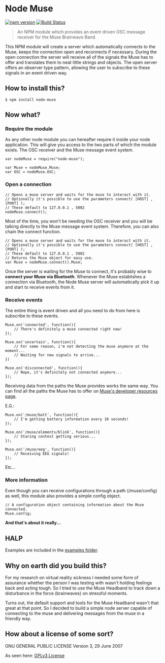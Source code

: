 # Node Muse

[![npm version](https://img.shields.io/npm/v/node-muse.svg?style=flat)](https://www.npmjs.com/package/node-muse) [![Build Status](https://img.shields.io/travis/ShaPOC/node-muse/master.svg?style=flat)](https://travis-ci.org/ShaPOC/node-muse)

> An NPM module which provides an event driven OSC message receiver for the Muse Brainwave Band.

This NPM module will create a server which automatically connects to the Muse, keeps the connection open and reconnects if necessary.
During the open connection the server will receive all of the signals the Muse has to offer and translates them to neat little strings and objects. 
The open server offers an observer type pattern, allowing the user to subscribe to these signals in an event driven way.

## How to install this?

    $ npm install node-muse
    
## Now what?

### Require the module

As any other node module you can hereafter require it inside your node application. 
This will give you access to the two parts of which the module exists. The OSC receiver and the Muse message event system.

    var nodeMuse = require("node-muse");
    
    var Muse = nodeMuse.Muse;
    var OSC = nodeMuse.OSC;

### Open a connection

    // Opens a muse server and waits for the muse to interact with it.
    // Optionally it's possible to use the parameters connect( [HOST] , [PORT] );
    // These default to 127.0.0.1 , 5002
    nodeMuse.connect();
    
Most of the time, you won't be needing the OSC receiver and you will be talking directly to the Muse message event system. 
Therefore, you can also chain the connect function.

    // Opens a muse server and waits for the muse to interact with it.
    // Optionally it's possible to use the parameters connect( [HOST] , [PORT] );
    // These default to 127.0.0.1 , 5002
    // Returns the Muse object for easy use.
    var Muse = nodeMuse.connect().Muse;
    
Once the server is waiting for the Muse to connect, it's probably wise to __connect your Muse via Bluetooth__. 
Whenever the Muse establishes a connection via Bluetooth, the Node Muse server will automatically pick it up and start to receive events from it.
    
### Receive events

The entire thing is event driven and all you need to do from here is subscribe to these events.

    Muse.on('connected', function(){
        // There's definitely a muse connected right now!
    });

    Muse.on('uncertain', function(){
        // For some reason, i'm not detecting the muse anymore at the moment...
        // Waiting for new signals to arrive...
    })

    Muse.on('disconnected', function(){
        // Nope, it's definitely not connected anymore...
    });

Receiving data from the paths the Muse provides works the same way. 
You can find all the paths the Muse has to offer on [Muse's developer resources page](https://sites.google.com/a/interaxon.ca/muse-developer-site/museio/osc-paths).

E.G.:

    Muse.on('/muse/batt', function(){
        // I'm getting battery information every 10 seconds!
    });
    
    Muse.on('/muse/elements/blink', function(){
        // Staring contest getting serious...
    });

    Muse.on('/muse/eeg', function(){
        // Receiving EEG signals!
    });

Etc...

### More information

Even though you can receive configurations through a path (/muse/config) as well, this module also provides a simple config object.

    // A configuration object containing information about the Muse connected.
    Muse.config;

__And that's about it really...__

## HALP

Examples are included in the [examples folder](https://github.com/ShaPOC/node-muse/tree/master/examples).

## Why on earth did you build this?

For my research on virtual reality sickness I needed some form of assurance whether the person I was testing with wasn't holding feelings back and acting tough. So I tried to use the Muse Headband to track down a disturbance in the force (brainwaves) on stressful moments. 

Turns out, the default support and tools for the Muse Headband wasn't that great at that point. So I decided to build a simple node server capable of connecting to the muse and delivering messages from the muse in a friendly way.

## How about a license of some sort?

GNU GENERAL PUBLIC LICENSE Version 3, 29 June 2007

As seen here: [GPLv3 License](./LICENSE)
